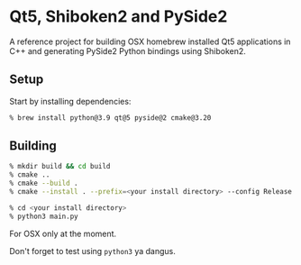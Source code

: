 # Qt5, Shiboken2 and PySide2

A reference project for building OSX homebrew installed Qt5 applications in C++ and generating PySide2 Python bindings using Shiboken2.

## Setup
Start by installing dependencies:
```zsh
% brew install python@3.9 qt@5 pyside@2 cmake@3.20
```

## Building

```zsh
% mkdir build && cd build
% cmake ..
% cmake --build .
% cmake --install . --prefix=<your install directory> --config Release
```

```zsh
% cd <your install directory>
% python3 main.py
```

For OSX only at the moment.

Don't forget to test using `python3` ya dangus.